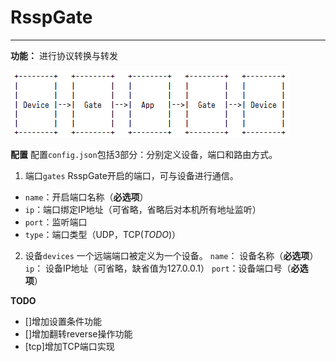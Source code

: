 ﻿# RsspGate
---------------------------------------------
**功能：**
进行协议转换与转发

![AltText](./documents/flowchart.png)

**配置**
配置`config.json`包括3部分：分别定义设备，端口和路由方式。
1. 端口`gates`
RsspGate开启的端口，可与设备进行通信。
* `name`：开启端口名称（**必选项**）
* `ip`：端口绑定IP地址（可省略，省略后对本机所有地址监听）
* `port`：监听端口
* `type`：端口类型（UDP，TCP(*TODO*)）

2. 设备`devices`
一个远端端口被定义为一个设备。
`name`： 设备名称（**必选项**）
`ip`： 设备IP地址（可省略，缺省值为127.0.0.1）
`port`：设备端口号（**必选项**）



**TODO**
* []增加设置条件功能
* []增加翻转reverse操作功能
* [tcp]增加TCP端口实现

